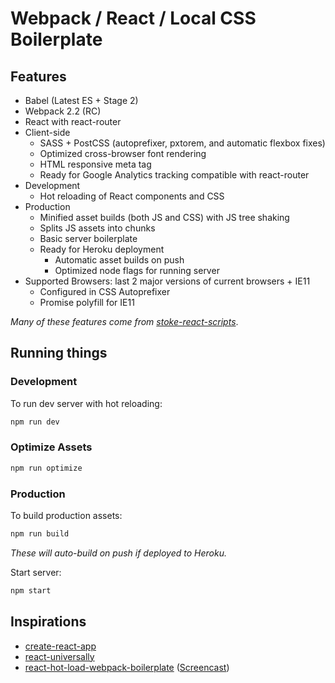 # Webpack / React / Local CSS Boilerplate

## Features
- Babel (Latest ES + Stage 2)
- Webpack 2.2 (RC)
- React with react-router
- Client-side
  - SASS + PostCSS (autoprefixer, pxtorem, and automatic flexbox fixes)
  - Optimized cross-browser font rendering
  - HTML responsive meta tag
  - Ready for Google Analytics tracking compatible with react-router
- Development
  - Hot reloading of React components and CSS
- Production
  - Minified asset builds (both JS and CSS) with JS tree shaking
  - Splits JS assets into chunks
  - Basic server boilerplate
  - Ready for Heroku deployment
    - Automatic asset builds on push
    - Optimized node flags for running server
- Supported Browsers: last 2 major versions of current browsers + IE11
  - Configured in CSS Autoprefixer
  - Promise polyfill for IE11

*Many of these features come from [stoke-react-scripts](https://github.com/stokestudio/stoke-react-scripts)*.

## Running things

### Development
To run dev server with hot reloading:
```bash
npm run dev
```

### Optimize Assets
```bash
npm run optimize
```

### Production
To build production assets:
```bash
npm run build
```
*These will auto-build on push if deployed to Heroku.*

Start server:
```bash
npm start
```

## Inspirations
- [create-react-app](https://github.com/facebookincubator/create-react-app)
- [react-universally](https://github.com/ctrlplusb/react-universally)
- [react-hot-load-webpack-boilerplate](https://github.com/jackfranklin/react-hot-load-webpack-boilerplate) ([Screencast](http://javascriptplayground.com/blog/2016/06/react-webpack-workflow-screencast))
